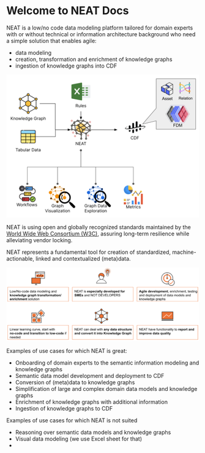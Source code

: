 # Welcome to NEAT Docs

NEAT is a low/no code data modeling platform tailored for domain experts with or without technical or information architecture background who need a simple solution that enables agile:

- data modeling
- creation, transformation and enrichment of knowledge graphs
- ingestion of knowledge graphs into CDF

![Key Aspects of NEAT](./figs/neat-high-level.png)


NEAT is using open and globally recognized standards maintained by the [World Wide Web Consortium (W3C)](https://www.w3.org/RDF/), assuring long-term resilience while alleviating vendor locking.

NEAT represents a fundamental tool for creation of standardized, machine-actionable, linked and contextualized (meta)data.

![Key Aspects of NEAT](./figs/key-aspects-of-neat.png)

Examples of use cases for which NEAT is great:

* Onboarding of domain experts to the semantic information modeling and knowledge graphs
* Semantic data model development and deployment to CDF
* Conversion of (meta)data to knowledge graphs
* Simplification of large and complex domain data models and knowledge graphs
* Enrichment of knowledge graphs with additional information
* Ingestion of knowledge graphs to CDF


Examples of use cases for which NEAT is not suited

* Reasoning over semantic data models and knowledge graphs
* Visual data modeling (we use Excel sheet for that)
*
